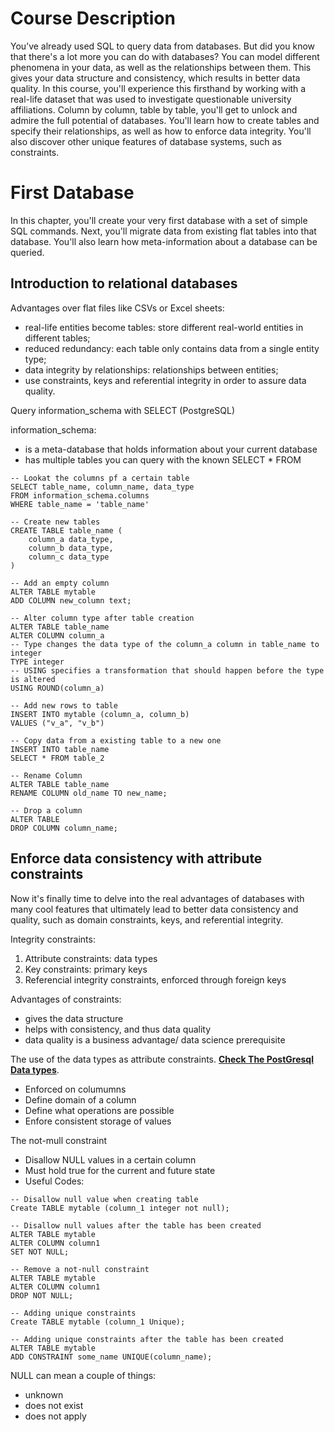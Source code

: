 # Course Description

You’ve already used SQL to query data from databases. But did you know that there's a lot more you can do with databases? You can model different phenomena in your data, as well as the relationships between them. This gives your data structure and consistency, which results in better data quality. In this course, you'll experience this firsthand by working with a real-life dataset that was used to investigate questionable university affiliations. Column by column, table by table, you'll get to unlock and admire the full potential of databases. You'll learn how to create tables and specify their relationships, as well as how to enforce data integrity. You'll also discover other unique features of database systems, such as constraints.

# First Database
In this chapter, you'll create your very first database with a set of simple SQL commands. Next, you'll migrate data from existing flat tables into that database. You'll also learn how meta-information about a database can be queried. 

## Introduction to relational databases

Advantages over flat files like CSVs or Excel sheets:
- real-life entities become tables: store different real-world entities in different tables;
- reduced redundancy: each table only contains data from a single entity type;
- data integrity by relationships: relationships between entities;
- use constraints, keys and referential integrity in order to assure data quality.

Query information_schema with SELECT (PostgreSQL)

information_schema:
- is a meta-database that holds information about your current database
- has multiple tables you can query with the known SELECT * FROM

```
-- Lookat the columns pf a certain table
SELECT table_name, column_name, data_type
FROM information_schema.columns
WHERE table_name = 'table_name'

-- Create new tables
CREATE TABLE table_name (
    column_a data_type,
    column_b data_type,
    column_c data_type
)

-- Add an empty column
ALTER TABLE mytable
ADD COLUMN new_column text;

-- Alter column type after table creation
ALTER TABLE table_name
ALTER COLUMN column_a
-- Type changes the data type of the column_a column in table_name to integer
TYPE integer
-- USING specifies a transformation that should happen before the type is altered
USING ROUND(column_a)

-- Add new rows to table
INSERT INTO mytable (column_a, column_b)
VALUES ("v_a", "v_b")

-- Copy data from a existing table to a new one
INSERT INTO table_name
SELECT * FROM table_2

-- Rename Column
ALTER TABLE table_name
RENAME COLUMN old_name TO new_name;

-- Drop a column
ALTER TABLE
DROP COLUMN column_name;
```

## Enforce data consistency with attribute constraints
Now it's finally time to delve into the real advantages of databases with many cool features that ultimately lead to better data consistency and quality, such as domain constraints, keys, and referential integrity.

Integrity constraints:
1. Attribute constraints: data types
1. Key constraints: primary keys
1. Referencial integrity constraints, enforced through foreign keys

Advantages of constraints:
- gives the data structure
- helps with consistency, and thus data quality
- data quality is a business advantage/ data science prerequisite

The use of the data types as attribute constraints. **[Check The PostGresql Data types](https://www.postgresql.org/docs/10/datatype.html)**.
- Enforced on columumns
- Define domain of a column
- Define what operations are possible
- Enfore consistent storage of values

The not-mull constraint
- Disallow NULL values in a certain column
- Must hold true for the current and future state
- Useful Codes: 
``` 
-- Disallow null value when creating table
Create TABLE mytable (column_1 integer not null);

-- Disallow null values after the table has been created
ALTER TABLE mytable
ALTER COLUMN column1
SET NOT NULL;

-- Remove a not-null constraint
ALTER TABLE mytable
ALTER COLUMN column1
DROP NOT NULL;

-- Adding unique constraints
Create TABLE mytable (column_1 Unique);

-- Adding unique constraints after the table has been created
ALTER TABLE mytable
ADD CONSTRAINT some_name UNIQUE(column_name);
```

NULL can mean a couple of things:
- unknown
- does not exist
- does not apply

